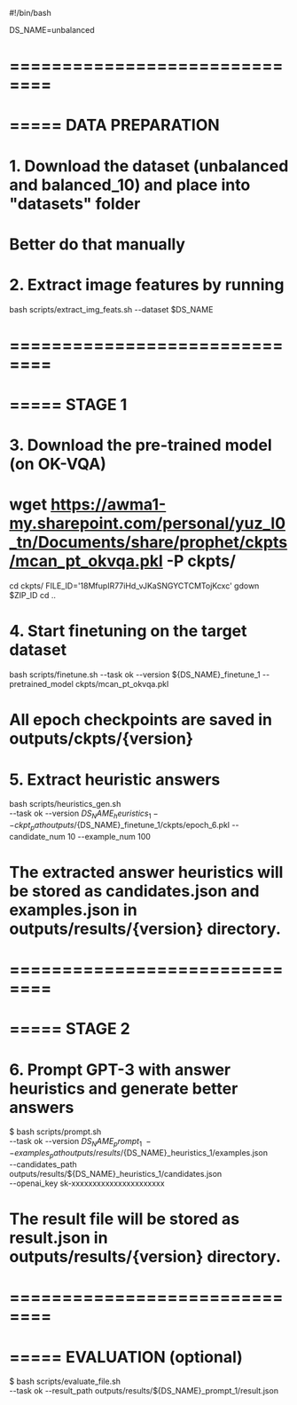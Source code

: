 #!/bin/bash

DS_NAME=unbalanced

# ==============================
# ===== DATA PREPARATION
# 1. Download the dataset (unbalanced and balanced_10) and place into "datasets" folder
# Better do that manually

# 2. Extract image features by running
bash scripts/extract_img_feats.sh --dataset $DS_NAME


# ==============================
# ===== STAGE 1
# 3. Download the pre-trained model (on OK-VQA)
# wget https://awma1-my.sharepoint.com/personal/yuz_l0_tn/Documents/share/prophet/ckpts/mcan_pt_okvqa.pkl -P ckpts/
cd ckpts/
FILE_ID='18MfupIR77iHd_vJKaSNGYCTCMTojKcxc'
gdown $ZIP_ID
cd ..

# 4. Start finetuning on the target dataset
bash scripts/finetune.sh --task ok --version ${DS_NAME}_finetune_1 --pretrained_model ckpts/mcan_pt_okvqa.pkl
# All epoch checkpoints are saved in outputs/ckpts/{version}

# 5. Extract heuristic answers
bash scripts/heuristics_gen.sh \
    --task ok --version ${DS_NAME}_heuristics_1
    --ckpt_path outputs/${DS_NAME}_finetune_1/ckpts/epoch_6.pkl
    --candidate_num 10 --example_num 100
# The extracted answer heuristics will be stored as candidates.json and examples.json in outputs/results/{version} directory.


# ==============================
# ===== STAGE 2
# 6. Prompt GPT-3 with answer heuristics and generate better answers
$ bash scripts/prompt.sh \
    --task ok --version ${DS_NAME}_prompt_1 \
    --examples_path outputs/results/${DS_NAME}_heuristics_1/examples.json \
    --candidates_path outputs/results/${DS_NAME}_heuristics_1/candidates.json \
    --openai_key sk-xxxxxxxxxxxxxxxxxxxxxx
# The result file will be stored as result.json in outputs/results/{version} directory.


# ==============================
# ===== EVALUATION (optional)
$ bash scripts/evaluate_file.sh \
    --task ok --result_path outputs/results/${DS_NAME}_prompt_1/result.json
